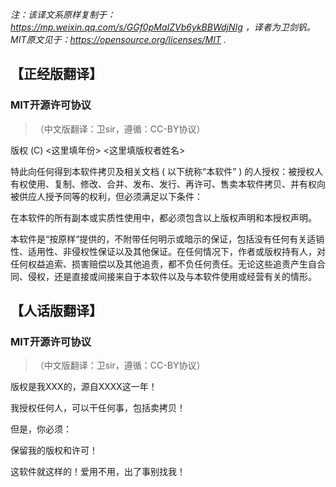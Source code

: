  _注：该译文系原样复制于：https://mp.weixin.qq.com/s/GGf0pMaIZVb6ykBBWdjNIg ，译者为卫剑钒。MIT原文见于：https://opensource.org/licenses/MIT ._ 

## 【正经版翻译】
### MIT开源许可协议
> （中文版翻译：卫sir，遵循：CC-BY协议）

版权 (C) <这里填年份> <这里填版权者姓名>

特此向任何得到本软件拷贝及相关文档 ( 以下统称“本软件” ) 的人授权：被授权人有权使用、复制、修改、合并、发布、发行、再许可、售卖本软件拷贝、并有权向被供应人授予同等的权利，但必须满足以下条件：

在本软件的所有副本或实质性使用中，都必须包含以上版权声明和本授权声明。

本软件是“按原样“提供的，不附带任何明示或暗示的保证，包括没有任何有关适销性、适用性、非侵权性保证以及其他保证。在任何情况下，作者或版权持有人，对任何权益追索、损害赔偿以及其他追责，都不负任何责任。无论这些追责产生自合同、侵权，还是直接或间接来自于本软件以及与本软件使用或经营有关的情形。

## 【人话版翻译】
### MIT开源许可协议
> （中文版翻译：卫sir，遵循：CC-BY协议）

版权是我XXX的，源自XXXX这一年！

我授权任何人，可以干任何事，包括卖拷贝！

但是，你必须：

保留我的版权和许可！

这软件就这样的！爱用不用，出了事别找我！